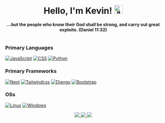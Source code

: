 <h1 align="center">Hello, I'm Kevin! <img src="https://github-production-user-asset-6210df.s3.amazonaws.com/24524555/238178097-766d336d-b87d-44ba-807c-c51de2bc6b4d.gif" width="28px" alt="👋"></h1>

<p align="center">
    <b>...but the people who know their God shall be strong, and carry out great exploits. (Daniel 11:32)</b><br><br>
    <!-- <i>
        Software Engineer in the house!<br>
    </i><br> -->
  <!-- <a href="https://www.linkedin.com/in/christianwhocodes/" target="_blank">
      <img src="https://img.shields.io/badge/LinkedIn-blue?style=for-the-badge&logo=linkedin&logoColor=white" alt="LinkedIn">
  </a> -->
</p>


### Primary Languages

[![JavaScript](https://img.shields.io/badge/Javascript-black?style=for-the-badge&logo=javascript)](https://github.com/christianwhocodes)
[![CSS](https://img.shields.io/badge/HTML_&_CSS-black?style=for-the-badge&logo=css3)](https://github.com/christianwhocodes)
[![Python](https://img.shields.io/badge/python-black?style=for-the-badge&logo=python)](https://github.com/christianwhocodes)


### Primary Frameworks

[![Next](https://img.shields.io/badge/next.js-black?style=for-the-badge&logo=next.js)](https://github.com/christianwhocodes)
[![Tailwindcss](https://img.shields.io/badge/tailwindcss-black?style=for-the-badge&logo=tailwindcss)](https://github.com/christianwhocodes)
[![Django](https://img.shields.io/badge/django-black?style=for-the-badge&logo=django)](https://github.com/christianwhocodes)
[![Bootstrap](https://img.shields.io/badge/bootstrap-black?style=for-the-badge&logo=bootstrap)](https://github.com/christianwhocodes)


### OSs

[![Linux](https://img.shields.io/badge/linux-black?style=for-the-badge&logo=Linux)](https://github.com/christianwhocodes)
[![Windows](https://img.shields.io/badge/Windows-black?style=for-the-badge&logo=Windows)](https://github.com/christianwhocodes)


<p align="center">
  <a href="https://github.com/christianwhocodes">
    <img src="https://github-profile-summary-cards.vercel.app/api/cards/profile-details?username=christianwhocodes&theme=transparent" />
  </a>
  <a href="https://github.com/christianwhocodes">
    <img src="https://github-readme-streak-stats.herokuapp.com/?user=christianwhocodes&hide_border=true&card_width=338&theme=transparent" />
  </a>
  <a href="https://github.com/christianwhocodes">
    <img src="https://github-profile-summary-cards.vercel.app/api/cards/stats?username=christianwhocodes&theme=transparent" />
  </a>
</p>

<!--
- 🔭 I’m currently working on an vehicle b

- 🌱 I’m currently learning Bootstrap5

- 👯 I’m looking to collaborate on ...
- 🤔 I’m looking for help with ...
- 💬 Ask me about ...
- 📫 How to reach me: ...
- 😄 Pronouns: ...
- ⚡ Fun fact: ...
  -->
